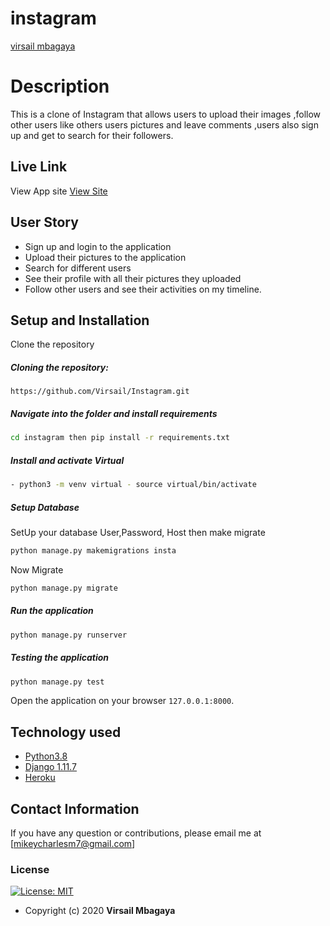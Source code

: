 # instagram

[virsail mbagaya](https://github.com/virsail)  
  
# Description  
This is a clone of  Instagram that allows users to upload their  images ,follow other users like others users pictures and leave comments ,users also sign up and get to search for their followers.

##  Live Link  
 View App site [View Site]()  
  
 
## User Story  
  
* Sign up and login to the application  
* Upload their pictures to the application
* Search for different users 
* See their profile with all their pictures they uploaded
* Follow other users and see their activities on my timeline.  
  

  
## Setup and Installation  
Clone the repository
##### Cloning the repository:  
 ``` git clone 
 https://github.com/Virsail/Instagram.git 
```
##### Navigate into the folder and install requirements  
 ```bash 
cd instagram then pip install -r requirements.txt 
```
##### Install and activate Virtual  
 ```bash 
- python3 -m venv virtual - source virtual/bin/activate  
```  

 ##### Setup Database  
  SetUp your database User,Password, Host then make migrate  
 ```bash 
python manage.py makemigrations insta
 ``` 
 Now Migrate  
 ```bash 
 python manage.py migrate 
```
##### Run the application  
 ```bash 
 python manage.py runserver 
``` 
##### Testing the application  
 ```bash 
 python manage.py test 
```
Open the application on your browser `127.0.0.1:8000`.  
  
  
## Technology used  
  
* [Python3.8](https://www.python.org/)  
* [Django 1.11.7](https://docs.djangoproject.com/en/2.2/)  
* [Heroku](https://heroku.com)  
  
  
## Contact Information   
If you have any question or contributions, please email me at [mikeycharlesm7@gmail.com]  
  

### License
[![License: MIT](https://img.shields.io/badge/License-MIT-green.svg)](https://opensource.org/licenses/MIT) 
* Copyright (c) 2020 **Virsail Mbagaya**